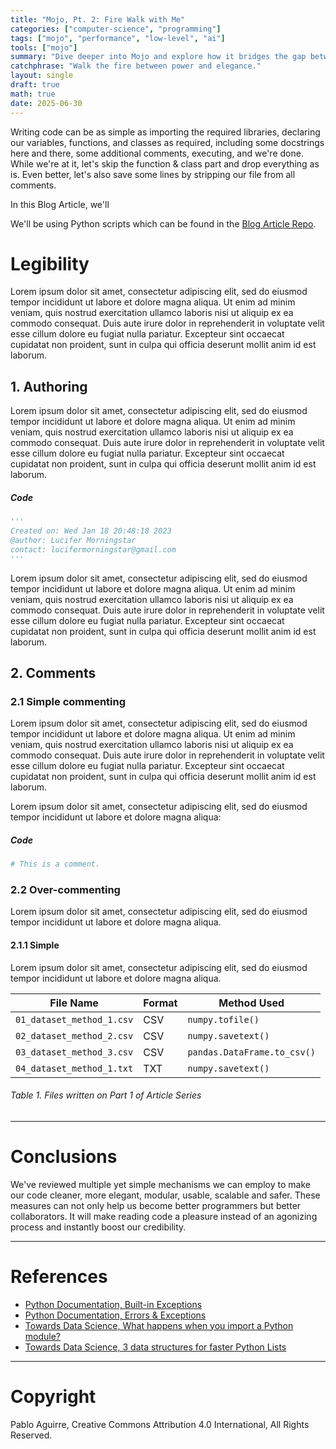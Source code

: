 ```yaml
---
title: "Mojo, Pt. 2: Fire Walk with Me"
categories: ["computer-science", "programming"]
tags: ["mojo", "performance", "low-level", "ai"]
tools: ["mojo"]
summary: "Dive deeper into Mojo and explore how it bridges the gap between low-level performance and high-level expressiveness."
catchphrase: "Walk the fire between power and elegance."
layout: single
draft: true
math: true
date: 2025-06-30
---
```


Writing code can be as simple as importing the required libraries, declaring our variables, functions, and classes as required, including some docstrings here and there, some additional comments, executing, and we're done. While we're at it, let's skip the function & class part and drop everything as is. Even better, let's also save some lines by stripping our file from all comments.

In this Blog Article, we'll

We'll be using Python scripts which can be found in the [Blog Article Repo](https://github.com/pabloagn/blog/tree/master/computer-science/programming-best-practices-writing-better-code).

# Legibility

Lorem ipsum dolor sit amet, consectetur adipiscing elit, sed do eiusmod tempor incididunt ut labore et dolore magna aliqua. Ut enim ad minim veniam, quis nostrud exercitation ullamco laboris nisi ut aliquip ex ea commodo consequat. Duis aute irure dolor in reprehenderit in voluptate velit esse cillum dolore eu fugiat nulla pariatur. Excepteur sint occaecat cupidatat non proident, sunt in culpa qui officia deserunt mollit anim id est laborum.

## 1. Authoring

Lorem ipsum dolor sit amet, consectetur adipiscing elit, sed do eiusmod tempor incididunt ut labore et dolore magna aliqua. Ut enim ad minim veniam, quis nostrud exercitation ullamco laboris nisi ut aliquip ex ea commodo consequat. Duis aute irure dolor in reprehenderit in voluptate velit esse cillum dolore eu fugiat nulla pariatur. Excepteur sint occaecat cupidatat non proident, sunt in culpa qui officia deserunt mollit anim id est laborum.

##### **Code**

```Python
'''
Created on: Wed Jan 18 20:48:18 2023
@author: Lucifer Morningstar
contact: lucifermorningstar@gmail.com
'''
```

Lorem ipsum dolor sit amet, consectetur adipiscing elit, sed do eiusmod tempor incididunt ut labore et dolore magna aliqua. Ut enim ad minim veniam, quis nostrud exercitation ullamco laboris nisi ut aliquip ex ea commodo consequat. Duis aute irure dolor in reprehenderit in voluptate velit esse cillum dolore eu fugiat nulla pariatur. Excepteur sint occaecat cupidatat non proident, sunt in culpa qui officia deserunt mollit anim id est laborum.

## 2. Comments

### 2.1 Simple commenting

Lorem ipsum dolor sit amet, consectetur adipiscing elit, sed do eiusmod tempor incididunt ut labore et dolore magna aliqua. Ut enim ad minim veniam, quis nostrud exercitation ullamco laboris nisi ut aliquip ex ea commodo consequat. Duis aute irure dolor in reprehenderit in voluptate velit esse cillum dolore eu fugiat nulla pariatur. Excepteur sint occaecat cupidatat non proident, sunt in culpa qui officia deserunt mollit anim id est laborum.

Lorem ipsum dolor sit amet, consectetur adipiscing elit, sed do eiusmod tempor incididunt ut labore et dolore magna aliqua:

##### **Code**

```Python
# This is a comment.
```

### 2.2 Over-commenting

Lorem ipsum dolor sit amet, consectetur adipiscing elit, sed do eiusmod tempor incididunt ut labore et dolore magna aliqua.

#### 2.1.1 Simple

Lorem ipsum dolor sit amet, consectetur adipiscing elit, sed do eiusmod tempor incididunt ut labore et dolore magna aliqua.

| File Name                 | Format | Method Used                 |
| ------------------------- | ------ | --------------------------- |
| `01_dataset_method_1.csv` | CSV    | `numpy.tofile()`            |
| `02_dataset_method_2.csv` | CSV    | `numpy.savetext()`          |
| `03_dataset_method_3.csv` | CSV    | `pandas.DataFrame.to_csv()` |
| `04_dataset_method_1.txt` | TXT    | `numpy.savetext()`          |

###### _Table 1. Files written on Part 1 of Article Series_

---

# Conclusions

We've reviewed multiple yet simple mechanisms we can employ to make our code cleaner, more elegant, modular, usable, scalable and safer. These measures can not only help us become better programmers but better collaborators. It will make reading code a pleasure instead of an agonizing process and instantly boost our credibility.

---

# References

- [Python Documentation, Built-in Exceptions](https://docs.python.org/3/library/exceptions.html)
- [Python Documentation, Errors & Exceptions](https://docs.python.org/3/tutorial/errors.html)
- [Towards Data Science, What happens when you import a Python module?](https://towardsdatascience.com/what-happens-when-you-import-a-python-module-ad6c0efd2640)
- [Towards Data Science, 3 data structures for faster Python Lists](https://towardsdatascience.com/3-data-structures-for-faster-python-lists-f29a7e9c2f92)

---

# Copyright

Pablo Aguirre, Creative Commons Attribution 4.0 International, All Rights Reserved.
